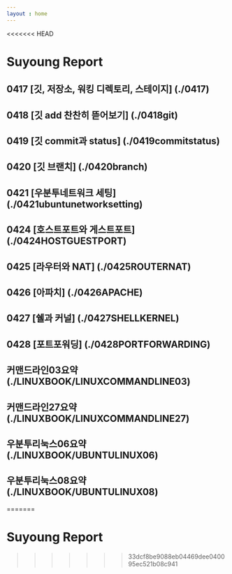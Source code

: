 ```yaml
---
layout : home
---
```


<<<<<<< HEAD
# Suyoung Report

## 0417 [깃, 저장소, 워킹 디렉토리, 스테이지] (./0417)
## 0418 [깃 add 찬찬히 뜯어보기] (./0418git)
## 0419 [깃 commit과 status] (./0419commitstatus)
## 0420 [깃 브랜치] (./0420branch)
## 0421 [우분투네트워크 세팅] (./0421ubuntunetworksetting)
## 0424 [호스트포트와 게스트포트] (./0424HOSTGUESTPORT)
## 0425 [라우터와 NAT] (./0425ROUTERNAT)
## 0426 [아파치] (./0426APACHE)
## 0427 [쉘과 커널] (./0427SHELLKERNEL)
## 0428 [포트포워딩] (./0428PORTFORWARDING)

## 커맨드라인03요약 (./LINUXBOOK/LINUXCOMMANDLINE03)
## 커맨드라인27요약 (./LINUXBOOK/LINUXCOMMANDLINE27)
## 우분투리눅스06요약 (./LINUXBOOK/UBUNTULINUX06)
## 우분투리눅스08요약 (./LINUXBOOK/UBUNTULINUX08)
=======
# Suyoung Report
>>>>>>> 33dcf8be9088eb04469dee040095ec521b08c941
